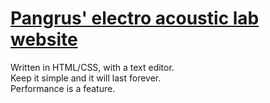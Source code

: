 # [Pangrus' electro acoustic lab website](http://www.peal.space)

Written in HTML/CSS, with a text editor.    
Keep it simple and it will last forever.    
Performance is a feature.
